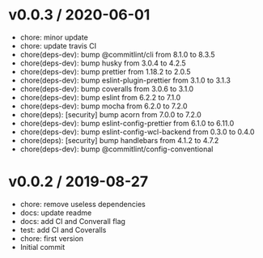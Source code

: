 
v0.0.3 / 2020-06-01
==================

  * chore: minor update
  * chore: update travis CI
  * chore(deps-dev): bump @commitlint/cli from 8.1.0 to 8.3.5
  * chore(deps-dev): bump husky from 3.0.4 to 4.2.5
  * chore(deps-dev): bump prettier from 1.18.2 to 2.0.5
  * chore(deps-dev): bump eslint-plugin-prettier from 3.1.0 to 3.1.3
  * chore(deps-dev): bump coveralls from 3.0.6 to 3.1.0
  * chore(deps-dev): bump eslint from 6.2.2 to 7.1.0
  * chore(deps-dev): bump mocha from 6.2.0 to 7.2.0
  * chore(deps): [security] bump acorn from 7.0.0 to 7.2.0
  * chore(deps-dev): bump eslint-config-prettier from 6.1.0 to 6.11.0
  * chore(deps-dev): bump eslint-config-wcl-backend from 0.3.0 to 0.4.0
  * chore(deps): [security] bump handlebars from 4.1.2 to 4.7.2
  * chore(deps-dev): bump @commitlint/config-conventional

v0.0.2 / 2019-08-27
==================

  * chore: remove useless dependencies
  * docs: update readme
  * docs: add CI and Converall flag
  * test: add CI and Coveralls
  * chore: first version
  * Initial commit
